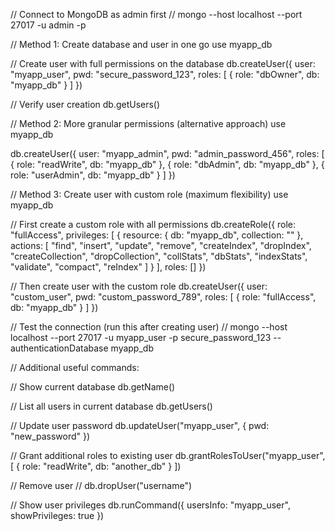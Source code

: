 // Connect to MongoDB as admin first
// mongo --host localhost --port 27017 -u admin -p

// Method 1: Create database and user in one go
use myapp_db

// Create user with full permissions on the database
db.createUser({
  user: "myapp_user",
  pwd: "secure_password_123",
  roles: [
    {
      role: "dbOwner",
      db: "myapp_db"
    }
  ]
})

// Verify user creation
db.getUsers()

// Method 2: More granular permissions (alternative approach)
use myapp_db

db.createUser({
  user: "myapp_admin",
  pwd: "admin_password_456", 
  roles: [
    {
      role: "readWrite",
      db: "myapp_db"
    },
    {
      role: "dbAdmin", 
      db: "myapp_db"
    },
    {
      role: "userAdmin",
      db: "myapp_db"
    }
  ]
})

// Method 3: Create user with custom role (maximum flexibility)
use myapp_db

// First create a custom role with all permissions
db.createRole({
  role: "fullAccess",
  privileges: [
    {
      resource: { db: "myapp_db", collection: "" },
      actions: [
        "find", "insert", "update", "remove", "createIndex", "dropIndex",
        "createCollection", "dropCollection", "collStats", "dbStats",
        "indexStats", "validate", "compact", "reIndex"
      ]
    }
  ],
  roles: []
})

// Then create user with the custom role
db.createUser({
  user: "custom_user",
  pwd: "custom_password_789",
  roles: [
    {
      role: "fullAccess",
      db: "myapp_db"
    }
  ]
})

// Test the connection (run this after creating user)
// mongo --host localhost --port 27017 -u myapp_user -p secure_password_123 --authenticationDatabase myapp_db

// Additional useful commands:

// Show current database
db.getName()

// List all users in current database
db.getUsers()

// Update user password
db.updateUser("myapp_user", {
  pwd: "new_password"
})

// Grant additional roles to existing user
db.grantRolesToUser("myapp_user", [
  { role: "readWrite", db: "another_db" }
])

// Remove user
// db.dropUser("username")

// Show user privileges
db.runCommand({
  usersInfo: "myapp_user",
  showPrivileges: true
})